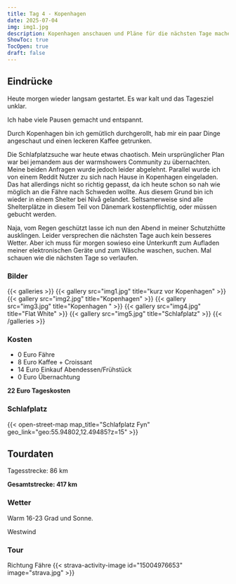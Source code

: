 ```yaml
---
title: Tag 4 - Kopenhagen
date: 2025-07-04
img: img1.jpg
description: Kopenhagen anschauen und Pläne für die nächsten Tage machen
ShowToc: true
TocOpen: true
draft: false
---
```


## Eindrücke
Heute morgen wieder langsam gestartet. Es war kalt und das Tagesziel unklar. 

Ich habe viele Pausen gemacht und entspannt. 

Durch Kopenhagen bin ich gemütlich durchgerollt, hab mir ein paar Dinge angeschaut und einen leckeren Kaffee getrunken. 

Die Schlafplatzsuche war heute etwas chaotisch. Mein ursprünglicher Plan war bei jemandem aus der warmshowers Community zu übernachten. Meine beiden Anfragen wurde jedoch leider abgelehnt. Parallel wurde ich von einem Reddit Nutzer zu sich nach Hause in Kopenhagen eingeladen. Das hat allerdings nicht so richtig gepasst, da ich heute schon so nah wie möglich an die Fähre nach Schweden wollte. Aus diesem Grund bin ich wieder in einem Shelter bei Nivå gelandet. 
Seltsamerweise sind alle Shelterplätze in diesem Teil von Dänemark kostenpflichtig, oder müssen gebucht werden. 

Naja, vom Regen geschützt lasse ich nun den Abend in meiner Schutzhütte ausklingen. Leider versprechen die nächsten Tage auch kein besseres Wetter. Aber ich muss für morgen sowieso eine Unterkunft zum Aufladen meiner elektronischen Geräte und zum Wäsche waschen, suchen. Mal schauen wie die nächsten Tage so verlaufen. 
### Bilder
{{< galleries >}}
{{< gallery src="img1.jpg" title="kurz vor Kopenhagen" >}}
{{< gallery src="img2.jpg" title="Kopenhagen" >}}
{{< gallery src="img3.jpg" title="Kopenhagen " >}}
{{< gallery src="img4.jpg" title="Flat White" >}}
{{< gallery src="img5.jpg" title="Schlafplatz" >}}
{{< /galleries >}}

### Kosten
- 0 Euro Fähre
- 8 Euro Kaffee + Croissant 
- 14 Euro Einkauf Abendessen/Frühstück 
- 0 Euro Übernachtung 

**22 Euro Tageskosten**

### Schlafplatz 


{{< open-street-map map_title="Schlafplatz Fyn" geo_link="geo:55.94802,12.49485?z=15" >}}

## Tourdaten
Tagesstrecke: 86 km

**Gesamtstrecke: 417 km**

### Wetter
Warm 16-23 Grad und Sonne.

Westwind 

### Tour
Richtung Fähre
{{< strava-activity-image id="15004976653" image="strava.jpg" >}}
